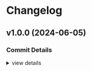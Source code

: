 # Changelog

## v1.0.0 (2024-06-05)

### Commit Details

<csr-read-only-do-not-edit/>

<details><summary>view details</summary>

 * **Uncategorized**
    - Update changelogs ([`eff2242`](https://github.com/hedgetechllc/musicxml/commit/eff22423f948ca685294fbe22cc667880bf8101b))
    - Add empty changelog files ([`f499be2`](https://github.com/hedgetechllc/musicxml/commit/f499be2c3b7cf2af9a6f61f4f1c40fbbd95ba354))
    - Implement partwise/timewise conversions ([`d105c4c`](https://github.com/hedgetechllc/musicxml/commit/d105c4c06be23cc200d8f173190bed5c7f199b27))
    - Fix formatting using `cargo fmt` ([`583b183`](https://github.com/hedgetechllc/musicxml/commit/583b1839e624671a1e418865f6af874b47e219fe))
    - Initial commit ([`0822b80`](https://github.com/hedgetechllc/musicxml/commit/0822b80ee81432846bad41661ae18a93bbc19190))
</details>

